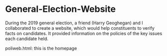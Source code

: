 # General-Election-Website
During the 2019 general election, a friend (Harry Geoghegan) and I collaborated to create a website, which would help constituents to verify facts on candidates. It provided information on the policies of the key issues each candidate held.

poliweb.html: this is the homepage

